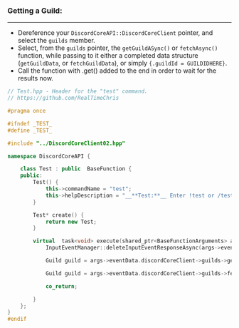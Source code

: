 
### **Getting a Guild:**
---
- Dereference your `DiscordCoreAPI::DiscordCoreClient` pointer, and select the `guilds` member.
- Select, from the `guilds` pointer, the `getGuildASync()` or `fetchAsync()` function, while passing to it either a completed data structure (`getGuildData`, or `fetchGuildData`), or simply `{.guildId = GUILDIDHERE}`.
- Call the function with .get() added to the end in order to wait for the results now.

```cpp
// Test.hpp - Header for the "test" command.
// https://github.com/RealTimeChris

#pragma once

#ifndef _TEST_
#define _TEST_

#include "../DiscordCoreClient02.hpp"

namespace DiscordCoreAPI {

	class Test : public  BaseFunction {
	public:
		Test() {
			this->commandName = "test";
			this->helpDescription = "__**Test:**__ Enter !test or /test to run this command!";
		}

		Test* create() {
			return new Test;
		}

		virtual  task<void> execute(shared_ptr<BaseFunctionArguments> args) {
			InputEventManager::deleteInputEventResponseAsync(args->eventData);

			Guild guild = args->eventData.discordCoreClient->guilds->getGuildAsync({ .guildId = args->eventData.getGuildId() }).get();

			Guild guild = args->eventData.discordCoreClient->guilds->fetchAsync({ .guildId = args->eventData.getGuildId() }).get();

			co_return;

		}
	};
}
#endif
```
